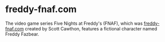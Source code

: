 # freddy-fnaf.com
The video game series Five Nights at Freddy's (FNAF), which was <a href="https://freddy-fnaf.com/">freddy-fnaf.com</a> created by Scott Cawthon, features a fictional character named Freddy Fazbear.
